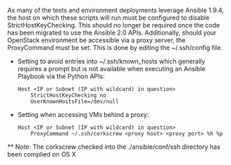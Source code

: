 As many of the tests and environment deployments leverage Ansible 1.9.4, the host on which these scripts will run must
 be configured to disable StrictHostKeyChecking. This should no longer be required once the code has been migrated to
 use the Ansible 2.0 APIs. Additionally, should your OpenStack environment be accessible via a proxy server, the
 ProxyCommand must be set. This is done by editing the ~/.ssh/config file.
 
* Setting to avoid entries into ~/.ssh/known_hosts which generally requires a prompt but is not available
 when executing an Ansible Playbook via the Python APIs:
 

    ```
    Host <IP or Subnet (IP with wildcard) in question>
        StrictHostKeyChecking no
        UserKnownHostsFile=/dev/null
    ```

* Setting when accessing VMs behind a proxy:


    ```
    Host <IP or Subnet (IP with wildcard) in question>
        ProxyCommand ~/.ssh/corkscrew <proxy host> <proxy port> %h %p
    ```
    
** Note: The corkscrew checked into the ./ansible/conf/ssh directory has been complied on OS X
